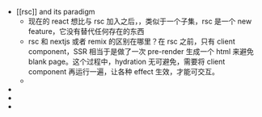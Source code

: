 - [[rsc]] and its paradigm
	- 现在的 react 想比与 rsc 加入之后，，类似于一个子集，rsc 是一个 new feature，它没有替代任何存在的东西
	- rsc 和 nextjs 或者 remix 的区别在哪里？在 rsc 之前，只有 client component，SSR 相当于是做了一次 pre-render 生成一个 html 来避免 blank page。这个过程中，hydration 无可避免，需要将 client component 再运行一遍，让各种 effect 生效，才能可交互。
	-
-
-
-